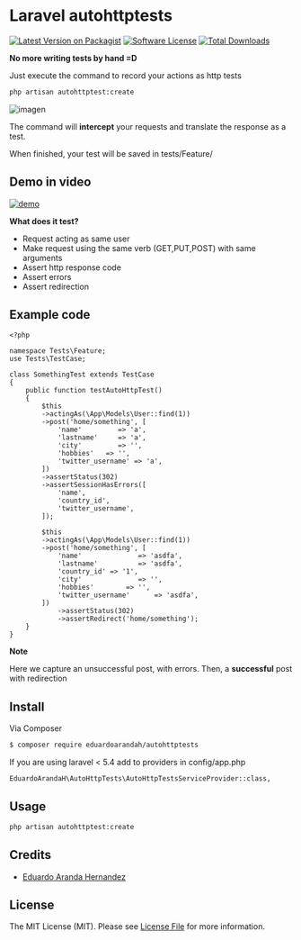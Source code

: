 # Laravel autohttptests

[![Latest Version on Packagist][ico-version]][link-packagist]
[![Software License][ico-license]](LICENSE.md)
[![Total Downloads][ico-downloads]][link-downloads]

**No more writing tests by hand =D**

Just execute the command to record your actions as http tests

``` bash
php artisan autohttptest:create

```

![imagen](https://user-images.githubusercontent.com/4065733/31252701-a10f4580-a9e7-11e7-8b83-92cfc4b962f3.png)


The command will **intercept** your requests and translate the response as a test.


When finished, your test will be saved in tests/Feature/

## Demo in video

[![demo](https://img.youtube.com/vi/cpLb7XDAFNw/0.jpg)](https://www.youtube.com/watch?v=cpLb7XDAFNw)

**What does it test?**

- Request acting as same user
- Make request using the same verb (GET,PUT,POST) with same arguments
- Assert http response code
- Assert errors
- Assert redirection

## Example code


```
<?php

namespace Tests\Feature;
use Tests\TestCase;

class SomethingTest extends TestCase
{
    public function testAutoHttpTest()
    {
        $this
        ->actingAs(\App\Models\User::find(1))
        ->post('home/something', [
            'name'         => 'a',
            'lastname'     => 'a',
            'city'         => '',
            'hobbies'   => '',
            'twitter_username' => 'a',
        ])
        ->assertStatus(302)
        ->assertSessionHasErrors([
            'name',
            'country_id',
            'twitter_username',
        ]);

        $this
        ->actingAs(\App\Models\User::find(1))
        ->post('home/something', [
            'name'              => 'asdfa',
            'lastname'          => 'asdfa',
            'country_id' => '1',
            'city'              => '',
            'hobbies'        => '',
            'twitter_username'      => 'asdfa',
        ])
            ->assertStatus(302)
            ->assertRedirect('home/something');
    }
}
```

**Note**

Here we capture an unsuccessful post, with errors.
Then, a **successful** post with redirection



## Install

Via Composer

``` bash
$ composer require eduardoarandah/autohttptests
```

If you are using laravel < 5.4 add to providers in config/app.php

```
EduardoArandaH\AutoHttpTests\AutoHttpTestsServiceProvider::class,
```

## Usage

``` bash
php artisan autohttptest:create

```


## Credits

- [Eduardo Aranda Hernandez][link-author]

## License

The MIT License (MIT). Please see [License File](LICENSE.md) for more information.

[ico-version]: https://img.shields.io/packagist/v/eduardoarandah/autohttptests.svg?style=flat-square
[ico-license]: https://img.shields.io/badge/license-MIT-brightgreen.svg?style=flat-square
[ico-travis]: https://img.shields.io/travis/eduardoarandah/autohttptests/master.svg?style=flat-square
[ico-scrutinizer]: https://img.shields.io/scrutinizer/coverage/g/eduardoarandah/autohttptests.svg?style=flat-square
[ico-code-quality]: https://img.shields.io/scrutinizer/g/eduardoarandah/autohttptests.svg?style=flat-square
[ico-downloads]: https://img.shields.io/packagist/dt/eduardoarandah/autohttptests.svg?style=flat-square

[link-packagist]: https://packagist.org/packages/eduardoarandah/autohttptests
[link-travis]: https://travis-ci.org/eduardoarandah/autohttptests
[link-scrutinizer]: https://scrutinizer-ci.com/g/eduardoarandah/autohttptests/code-structure
[link-code-quality]: https://scrutinizer-ci.com/g/eduardoarandah/autohttptests
[link-downloads]: https://packagist.org/packages/eduardoarandah/autohttptests
[link-author]: https://github.com/eduardoarandah
[link-contributors]: ../../contributors
